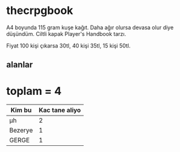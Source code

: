 # thecrpgbook

A4 boyunda 115 gram kuşe kağıt. Daha ağır olursa devasa olur diye düşündüm. Ciltli kapak Player's Handbook tarzı.

Fiyat 100 kişi çıkarsa 30tl, 40 kişi 35tl, 15 kişi 50tl.

## alanlar

# toplam = 4

| Kim bu            | Kac tane aliyo |
| ----------------- | -------------- |
| µh                | 2              |
| Bezerye           | 1              |
| GERGE             | 1              |
